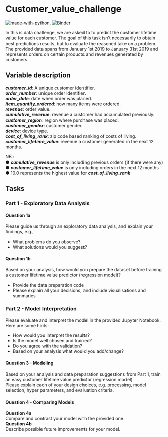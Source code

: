 # Customer_value_challenge

[![made-with-python](https://img.shields.io/badge/Made%20with-Python-1f425f.svg)](https://www.python.org/), [![Binder](https://binder.pangeo.io/badge_logo.svg)](https://mybinder.org/v2/gh/Yahyaoui-Ilyes/Customer_value_challenge/master?filepath=Customer_value.ipynb)


In this is data challenge, we are asked to to predict the customer lifetime value for each customer. The goal of this task isn’t necessarily to obtain best predictions results,
but to evaluate the reasoned take on a problem. The provided data spans from January 1st 2019 to January 31st 2019 and represents orders on certain products 
and revenues generated by customers.

## Variable description
*__customer_id__*: A unique customer identifier. <br>
*__order_number__*: unique order identifier. <br>
*__order_date__*: date when order was placed. <br>
*__item_quantity_ordered__*: how many items were ordered. <br>
*__revenue__*: order value. <br>
*__cumulative_revenue__*: revenue a customer had accumulated previously. <br>
*__customer_region__*: region where purchase was placed. <br>
*__customer_gender__*: customer gender. <br>
*__device__*: device type. <br>
*__cost_of_living_rank__*: zip code based ranking of costs of living. <br>
*__customer_lifetime_value__*: revenue a customer generated in the next 12 months. <br>

NB  :  <br>
● *__cumulative_revenue__* is only including previous orders (if there were any) <br>
● *__customer_lifetime_value__* is only including orders in the next 12 months <br>
● 10.0 represents the highest value for *__cost_of_living_rank__* <br>

## Tasks
### Part 1 - Exploratory Data Analysis
#### Question 1a
Please guide us through an exploratory data analysis, and explain your findings, e.g.,
- What problems do you observe? <br>
- What solutions would you suggest? <br>

#### Question 1b
Based on your analysis, how would you prepare the dataset before training a customer
lifetime value predictor (regression model)? <br>
- Provide the data preparation code <br>
- Please explain all your decisions, and include visualisations and summaries <br>

### Part 2 - Model Interpretation
Please evaluate and interpret the model in the provided Jupyter Notebook. Here are some
hints:
- How would you interpret the results? <br>
- Is the model well chosen and trained? <br>
- Do you agree with the validation? <br>
- Based on your analysis what would you add/change? <br>

####  Question 3 - Modeling 
Based on your analysis and data preparation suggestions from Part 1, train an easy
customer lifetime value predictor (regression model). <br>
Please explain each of your design choices, e.g. processing, model selection, hyper
parameters, and evaluation criteria.

#### Question 4 - Comparing Models
**Question 4a**  <br>
Compare and contrast your model with the provided one. <br>
**Question 4b**  <br>
Describe possible future improvements for your model.
